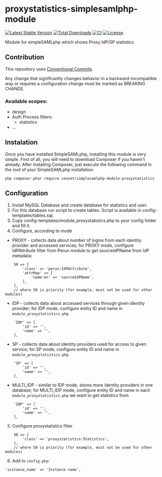 # proxystatistics-simplesamlphp-module
[![Latest Stable Version](https://poser.pugx.org/cesnet/simplesamlphp-module-proxystatistics/v/stable)](https://packagist.org/packages/cesnet/simplesamlphp-module-proxystatistics)
[![Total Downloads](https://poser.pugx.org/cesnet/simplesamlphp-module-proxystatistics/downloads)](https://packagist.org/packages/cesnet/simplesamlphp-module-proxystatistics)
[![CI](https://github.com/CESNET/proxystatistics-simplesamlphp-module/actions/workflows/build_and_check.yml/badge.svg)](https://github.com/CESNET/proxystatistics-simplesamlphp-module/actions/workflows/build_and_check.yml)
[![License](https://poser.pugx.org/cesnet/simplesamlphp-module-proxystatistics/license)](https://packagist.org/packages/cesnet/simplesamlphp-module-proxystatistics)

Module for simpleSAMLphp which shows Proxy IdP/SP statistics

## Contribution

This repository uses [Conventional Commits](https://www.npmjs.com/package/@commitlint/config-conventional).

Any change that significantly changes behavior in a backward-incompatible way or requires a configuration change must be marked as BREAKING CHANGE.

### Available scopes:
* design
* Auth Process filters:
    * statistics
* ...


## Instalation
Once you have installed SimpleSAMLphp, installing this module is very simple. First of all, you will need to download Composer if you haven't already. After installing Composer, just execute the following command in the root of your SimpleSAMLphp installation:

`php composer.phar require cesnet/simplesamlphp-module-proxystatistics`


## Configuration
1. Install MySQL Database and create database for statistics and user. 
2. For this database run script to create tables. Script is available in config-templates/tables.sql.
3. Copy config-templates/module_proxystatistics.php to your config folder and fill it.
4. Configure, according to mode

* PROXY - collects data about number of logins from each identity provider and accessed services; for PROXY mode, configure IdPAttribute filter from Perun module to get sourceIdPName from IdP metadata:
```
    50 => [
        'class' => 'perun:IdPAttribute',
        'attrMap' => [
            'name:en' => 'sourceIdPName',
        ],
    ],
    // where 50 is priority (for example, must not be used for other modules)
```
* IDP - collects data about accessed services through given identity provider; for IDP mode, configure entity ID and name in `module_proxystatistics.php`
```
    'IDP' => [
        'id' => '',
        'name' => '',
    ],
```
* SP - collects data about identity providers used for access to given service; for SP mode, configure entity ID and name in `module_proxystatistics.php`
```
    'SP' => [
        'id' => '',
        'name' => '',
    ],
```
* MULTI_IDP - similar to IDP mode, stores more identity providers in one database; for MULTI_IDP mode, configure entity ID and name in each `module_proxystatistics.php` we want to get statistics from
```
    'IDP' => [
        'id' => '',
        'name' => '',
    ],
```
5. Configure proxystatistics filter
```
    50 => [
        'class' => 'proxystatistics:Statistics',
    ],
    // where 50 is priority (for example, must not be used for other modules)
```
6. Add to `config.php`:
```
'instance_name' => 'Instance name',
```
